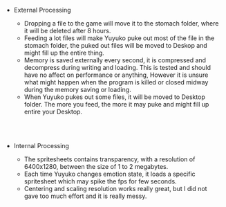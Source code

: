 * External Processing
  * Dropping a file to the game will move it to the stomach folder, where it will be deleted after 8 hours.
  * Feeding a lot files will make Yuyuko puke out most of the file in the stomach folder, the puked out files will be moved to Deskop and might fill up the entire thing.
  * Memory is saved externally every second, it is compressed and decompress during writing and loading. This is tested and should have no affect on performance or anything, However it is unsure what might happen when the program is killed or closed midway during the memory saving or loading.
  * When Yuyuko pukes out some files, it will be moved to Desktop folder. The more you feed, the more it may puke and might fill up entire your Desktop.
  
  <br><br>

* Internal Processing
  * The spritesheets contains transparency, with a resolution of 6400x1280, between the size of 1 to 2 megabytes.
  * Each time Yuyuko changes emotion state, it loads a specific spritesheet which may spike the fps for few seconds.
  * Centering and scaling resolution works really great, but I did not gave too much effort and it is really messy.
  
